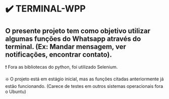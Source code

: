 # :heavy_check_mark: TERMINAL-WPP
## O presente projeto tem como objetivo utilizar algumas funções do Whatsapp através do terminal. (Ex: Mandar mensagem, ver notificações, encontrar contato).

:exclamation: Fora as bibliotecas do python, foi utilizado Selenium.

:sparkle: O projeto está em estágio inicial, mas as funções citadas anteriormente já estão funcionando. (Carece de testes em outros sistemas operacionais fora o Ubuntu)
